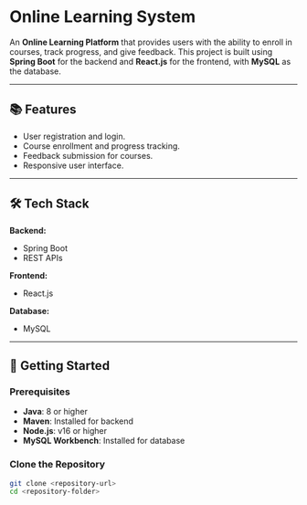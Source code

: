 # Online Learning System  

An **Online Learning Platform** that provides users with the ability to enroll in courses, track progress, and give feedback. This project is built using **Spring Boot** for the backend and **React.js** for the frontend, with **MySQL** as the database.

---

## 📚 Features  
- User registration and login.  
- Course enrollment and progress tracking.  
- Feedback submission for courses.  
- Responsive user interface.  

---

## 🛠️ Tech Stack  
**Backend:**  
- Spring Boot  
- REST APIs  

**Frontend:**  
- React.js  

**Database:**  
- MySQL  

---

## 🚀 Getting Started  

### Prerequisites  
- **Java**: 8 or higher  
- **Maven**: Installed for backend  
- **Node.js**: v16 or higher  
- **MySQL Workbench**: Installed for database  

### Clone the Repository  
```bash
git clone <repository-url>
cd <repository-folder>

